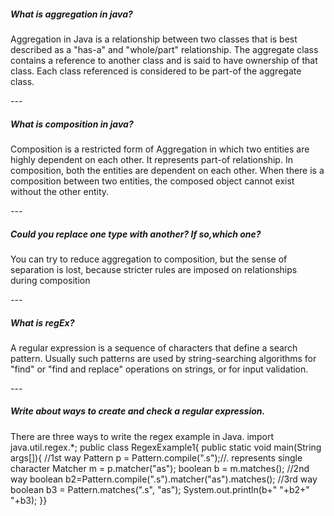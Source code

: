 <h5>What is aggregation in java?</h5>
<p>Aggregation in Java is a relationship between two classes that is best described as a "has-a" and "whole/part" relationship. 
The aggregate class contains a reference to another class and is said to have ownership of that class. 
Each class referenced is considered to be part-of the aggregate class.</p>
---
<h5>What is composition in java?</h5>
<p>Composition is a restricted form of Aggregation in which two entities are highly dependent on each other.
It represents part-of relationship. In composition, both the entities are dependent on each other.
When there is a composition between two entities, the composed object cannot exist without the other entity.</p>
---
<h5>Could you replace one type with another? If so,which one?</h5>
<p>You can try to reduce aggregation to composition, but the sense of separation is lost, because stricter rules are imposed on relationships during composition</p>
---
<h5>What is regEx?</h5>
<p>A regular expression is a sequence of characters that define a search pattern. 
Usually such patterns are used by string-searching algorithms for "find" or "find and replace" operations on strings, or for input validation.</p>
---
<h5>Write about ways to create and check a regular expression.</h5>
<p>There are three ways to write the regex example in Java.
import java.util.regex.*;  
public class RegexExample1{  
public static void main(String args[]){  
//1st way  
Pattern p = Pattern.compile(".s");//. represents single character  
Matcher m = p.matcher("as");  
boolean b = m.matches();  
//2nd way  
boolean b2=Pattern.compile(".s").matcher("as").matches();  
//3rd way  
boolean b3 = Pattern.matches(".s", "as");  
System.out.println(b+" "+b2+" "+b3);  
}}  
</p>
